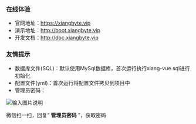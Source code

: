 ### 在线体验

* 官网地址：https://xiangbyte.vip
* 演示地址：http://boot.xiangbyte.vip
* 开发文档：http://doc.xiangbyte.vip

### 友情提示

* 数据库文件(SQL)：默认使用MySql数据库，首次运行执行xiang-vue.sql进行初始化
* 配置文件(yml)：首次运行将配置文件拷贝到项目中
* 管理员密码：

![输入图片说明](https://xiangbyte.vip/web-api/profile/upload/2022/10/18/bce03408-ee8e-4dd7-b54d-60a571d2bb2a.jpg)

微信扫一扫，回复“ **管理员密码** ”，获取密码


